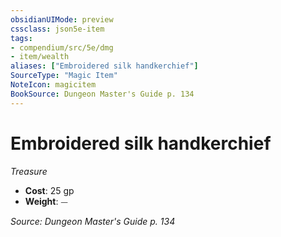 ```yaml
---
obsidianUIMode: preview
cssclass: json5e-item
tags:
- compendium/src/5e/dmg
- item/wealth
aliases: ["Embroidered silk handkerchief"]
SourceType: "Magic Item"
NoteIcon: magicitem
BookSource: Dungeon Master's Guide p. 134
---
```

# Embroidered silk handkerchief
*Treasure*  

- **Cost**: 25 gp
- **Weight**: ⏤

*Source: Dungeon Master's Guide p. 134*